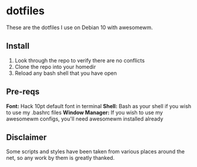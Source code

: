 # dotfiles

These are the dotfiles I use on Debian 10 with awesomewm.

## Install

1. Look through the repo to verify there are no conflicts
1. Clone the repo into your homedir
1. Reload any bash shell that you have open

## Pre-reqs

**Font:** Hack 10pt default font in terminal
**Shell:** Bash as your shell if you wish to use my .bashrc files
**Window Manager:** If you wish to use my awesomewm configs, you'll need awesomewm installed already

## Disclaimer

Some scripts and styles have been taken from various places around the net, so any work by them is greatly thanked.